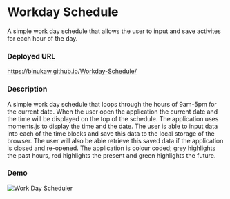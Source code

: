 ﻿# Workday Schedule
 A simple work day schedule that allows the user to input and save activites for each hour of the day.
 
 ### Deployed URL
 https://binukaw.github.io/Workday-Schedule/
 
 ### Description
 A simple work day schedule that loops through the hours of 9am-5pm for the current date. When the user open the application the current date and the time will be displayed on the top of the schedule. The application uses moments.js to display the time and the date. The user is able to input data into each of the time blocks and save this data to the local storage of the browser. The user will also be able retrieve this saved data if the application is closed and re-opened. The application is colour coded; grey highlights the past hours, red highlights the present and green highlights the future.
 
 ### Demo
 
 ![Work Day Scheduler](https://user-images.githubusercontent.com/88997197/135554940-1d2a54ee-a7fa-4419-a858-f167be0045bb.gif)
 
 
 
 
 
 
 
